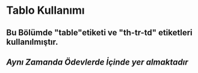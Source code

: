 <h1>Tablo Kullanımı</h1>
<h2>Bu Bölümde <b>"table"</b>etiketi ve <b>"th-tr-td"</b>  etiketleri kullanılmıştır.</h2>
<h2>  <strong><i> Aynı Zamanda Ödevlerde İçinde yer almaktadır</i></strong></h2>
